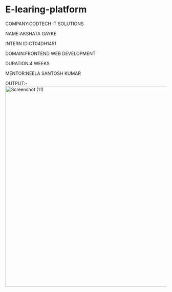# E-learing-platform

COMPANY:CODTECH IT SOLUTIONS

NAME:AKSHATA GAYKE

INTERN ID:CT04DH1451

DOMAIN:FRONTEND WEB DEVELOPMENT

DURATION:4 WEEKS

MENTOR:NEELA SANTOSH KUMAR

OUTPUT:-<img width="1366" height="626" alt="Screenshot (11)" src="https://github.com/user-attachments/assets/5c059bb9-164b-4c65-aa13-e6e298811daa" />
